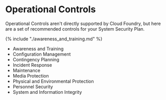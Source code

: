 # Operational Controls
Operational Controls aren't directly supported by Cloud Foundry, but here are a set of recommended controls for your System Security Plan.

{% include "./awareness_and_training.md" %}

* Awareness and Training
* Configuration Management
* Contingency Planning
* Incident Response
* Maintenance
* Media Protection
* Physical and Environmental Protection
* Personnel Security
* System and Information Integrity